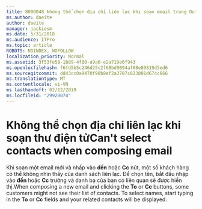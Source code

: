 ```yaml
---
title: 8000048 không thể chọn địa chỉ liên lạc khi soạn email trong Outlook.com
ms.author: daeite
author: daeite
manager: jackiesm
ms.date: 5/31/2018
ms.audience: ITPro
ms.topic: article
ROBOTS: NOINDEX, NOFOLLOW
localization_priority: Normal
ms.assetid: 3f53fe58-1b89-4f80-a9a6-e2a719e6f943
ms.openlocfilehash: f6fd5b5c246d25c2f68bd9094af88e80819d5ed6
ms.sourcegitcommit: dd43cc0a9470f98b8ef2a3787c823801d674c666
ms.translationtype: MT
ms.contentlocale: vi-VN
ms.lasthandoff: 02/12/2019
ms.locfileid: "29920074"
---
```

# <a name="cant-select-contacts-when-composing-email"></a><span data-ttu-id="1bc3d-102">Không thể chọn địa chỉ liên lạc khi soạn thư điện tử</span><span class="sxs-lookup"><span data-stu-id="1bc3d-102">Can't select contacts when composing email</span></span>

<span data-ttu-id="1bc3d-p101">Khi soạn một email mới và nhấp vào **đến** hoặc **Cc** nút, một số khách hàng có thể không nhìn thấy của danh sách liên lạc. Để chọn tên, bắt đầu nhập vào **đến** hoặc **Cc** trường và danh bạ của bạn có liên quan sẽ được hiển thị.</span><span class="sxs-lookup"><span data-stu-id="1bc3d-p101">When composing a new email and clicking the **To** or **Cc** buttons, some customers might not see their list of contacts. To select names, start typing in the **To** or **Cc** fields and your related contacts will be displayed.</span></span> 
  

